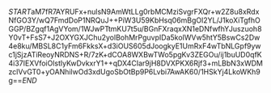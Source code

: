 $START$aM7fR7AYRUFx+nulsN9AmWtLLg0rbMCMziSvgrFXQr+w2Z8u8xRdxNfGO3Y/wQ7FmdDoP1NRQuJ++PiW3U59KbHsq06mBgOl2YL/J1koXiTgfhOGGP/BZgqf1AgVYom/1WJwPTtmKU7t5u/BGnFXraqxXN1eDNfwfhYJuszuoh8Y0vT+FsS7+J2OXYGXJChu2yolBohMrPguvpIDa5koIWVw5htY5BswCs2Dw4e8ku/MBSL8C1yFm6FkksX+d3iOUS605dJoogkyE1UmRxF4wTbNLGpf9ywc1jSjzATiReoyNRDNS+R/7zK+dCOA8WXBwTWo5pgKv3ZEGOu/ij1buUD0qfK4i37IEXVfoiOlstlyKwDvkxrY1++qDX4CIar9jH8DVXPKX6Rjf3+mLBbN3xWDMzclVvGT0+yOANhilwOd3xdUgoSbOtBp9P6Lvbi7AwAK60/1HSkYj4LkoWKh9g==$END$